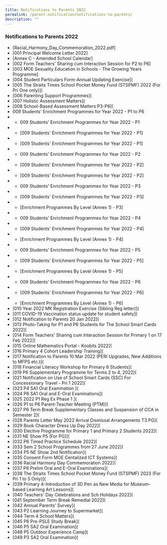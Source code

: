 ```yaml
---
title: Notifications to Parents 2022
permalink: /parent-notification/notifications-to-parents/
description: ""
---
```

### **Notifications to Parents 2022**

* [Racial\_Harmony\_Day\_Commemoration\_2022.pdf]
* [001 Principal Welcome Letter 2022]
* [Annex C - Amended School Calendar]
* [002 Form Teachers' Sharing cum Interaction Session for P2 to P6]
* [003 MOE Sexuality Education in Schools - The Growing Years Programme]
* [004 Student Particulars Form-Annual Updating Exercise](
* [005 The Straits Times School Pocket Money Fund (STSPMF) 2022 (For Pri One only)](
* [006 Parenting Support Programmes](
* [007 Holistic Assessment Matters](
* [008 School-Based Assessment Matters P3-P6](
* 009 Students' Enrichment Programmes for Year 2022 - P1 to P6
* * 009 Students' Enrichment Programmes for Year 2022 - P1
* - [009 Students' Enrichment Programmes for Year 2022 - P1]
* - [009 Students' Enrichment Programmes for Year 2022 - P1]
* * 009 Students' Enrichment Programmes for Year 2022 - P2
* - [009 Students' Enrichment Programmes for Year 2022 - P2]
* - [009 Students' Enrichment Programmes for Year 2022 - P2]
* * 009 Students' Enrichment Programmes for Year 2022 - P3
* - [009 Students' Enrichment Programmes for Year 2022 - P3]
* - [Enrichment Programmes By Level (Annex 1) - P3]
* * 009 Students' Enrichment Programmes for Year 2022 - P4
* - [009 Students' Enrichment Programmes for Year 2022 - P4]
* - [Enrichment Programmes By Level (Annex 1) - P4]
* * 009 Students' Enrichment Programmes for Year 2022 - P5
* - [009 Students' Enrichment Programmes for Year 2022 - P5]
* - [Enrichment Programmes By Level (Annex 1) - P5]
* * 009 Students' Enrichment Programmes for Year 2022 - P6 
* - [009 Students' Enrichment Programmes for Year 2022 - P6]
* - [Enrichment Programmes By Level (Annex 1) - P6]
* [010 Year 2022 MK Registration Exercise (Sibling Reg letter)](
* [011 COVID-19 Vaccination status update for student safety](
* [012 Notification to Parents 20 Jan 2022](
* [013 Photo-Taking for P1 and P6 Students for The School Smart Cards 2022](
* [014 Form Teachers' Sharing cum Interaction Session for Primary 1 on 17 Feb 2022](
* [015 Online Mathematics Portal - Koobits 2022](
* [016 Primary 4 Cohort Leadership Training](
* [017 Notification to Parents 10 Mar 2022 (PERI Upgrades, New Additions to MFPS etc.)](
* [018 Financial Literacy Workshop for Primary 6 Students](
* [019 P6 Supplementary Programme for Terms 2 to 4, 2022](
* [021 Notification on Use of School Smart Cards (SSC) For Concessionary Travel - Pri 1 2022](
* [023 P4 SA1 Oral Examination ](
* [024 P6 SA1 Oral and E-Oral Examinations](
* [025 2022 P1 Reg Ex Phase 1 ](
* [026 P1 to P6 Parent-Teacher Meeting (PTM)](
* [027 P6 Term Break Supplementary Classes and Suspension of CCA in Semester 2](
* [028 Parents Letter May 2022 Arrival Dismissal Arrangements T3 PG](
* [029 Book Character Dress Up Day 2022](
* [030 Elective Programme for Primary 1 and Primary 2 Students 2022](
* [031 NE Show P5 (For PG)](
* [032 P6 Timed Practice Schedule 2022](
* [033 Sem 2 School Programmes from 27 June 2022](
* [034 P5 NE Show 2nd Notification](
* [035 Consent Form MOE Centalized ICT Systems](
* [036 Racial Harmony Day Commemoration 2022](
* [037 P6 Prelim Oral and E-Oral Examinations](
* [038 The Straits Times School Pocket Money Fund (STSPMF) 2023 (For Pri 1 to 5 Only)](
* [039 Primary 4-Introduction of 3D Pen as New Media for Museum-based Learning Art Lessons](
* [040 Teachers' Day Celebrations and Sch Holidays 2022](
* [041 September Term Break Remedial 2022](
* [042 Annual Parents' Survey](
* [043 P2 Learning Journey to Supermarket](
* [044 Term 4 School Matters](
* [045 P6 Pre-PSLE Study Break](
* [046 P5 SA2 Oral Examination](
* [048 P5 Outdoor Experience Camp](
* [049 P3 SA2 Oral Examination](